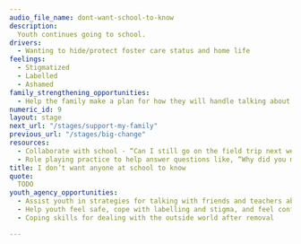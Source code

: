 ```yaml
---
audio_file_name: dont-want-school-to-know
description:
  Youth continues going to school.
drivers:
  - Wanting to hide/protect foster care status and home life
feelings:
  - Stigmatized
  - Labelled
  - Ashamed
family_strengthening_opportunities:
  - Help the family make a plan for how they will handle talking about their involvement with the system to friends, community, neighbors, teachers, etc.
numeric_id: 9
layout: stage
next_url: "/stages/support-my-family"
previous_url: "/stages/big-change"
resources:
  - Collaborate with school - “Can I still go on the field trip next week?”
  - Role playing practice to help answer questions like, “Why did you move?”
title: I don’t want anyone at school to know
quote:
  TODO
youth_agency_opportunities:
  - Assist youth in strategies for talking with friends and teachers about their involvement in the system.
  - Help youth feel safe, cope with labelling and stigma, and feel confident that they are not a bad kid because they are involved in child welfare system
  - Coping skills for dealing with the outside world after removal

---
```


